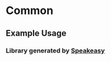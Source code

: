 # Common
    


<!-- Start SDK Installation -->

<!-- End SDK Installation -->
    
## Example Usage
<!-- Start SDK Example Usage -->

<!-- End SDK Example Usage -->

<!-- Start SDK Available Operations -->

<!-- End SDK Available Operations -->
### Library generated by [Speakeasy](https://docs.speakeasyapi.dev/docs/using-speakeasy/client-sdks)
